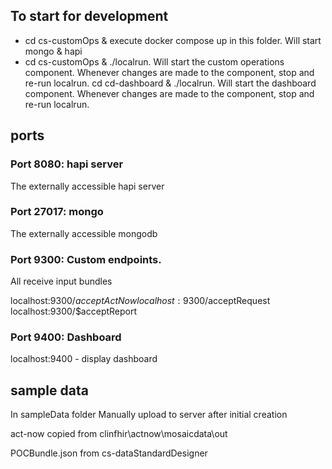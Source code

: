 ## To start for development

* cd cs-customOps & execute docker compose up in this folder. Will start mongo & hapi
* cd cs-customOps & ./localrun. Will start the custom operations component. Whenever changes are made to the component, stop and re-run localrun.
cd cd-dashboard & ./localrun. Will start the dashboard component. Whenever changes are made to the component, stop and re-run localrun.

## ports

### Port 8080: hapi server

The externally accessible hapi server

### Port 27017: mongo

The externally accessible mongodb

### Port 9300: Custom endpoints. 

All receive input bundles 

localhost:9300/$acceptActNow
localhost:9300/$acceptRequest
localhost:9300/$acceptReport


### Port 9400: Dashboard

localhost:9400 - display dashboard

## sample data

In sampleData folder
Manually upload to server after initial creation 

act-now copied from clinfhir\actnow\mosaicdata\out

POCBundle.json from cs-dataStandardDesigner